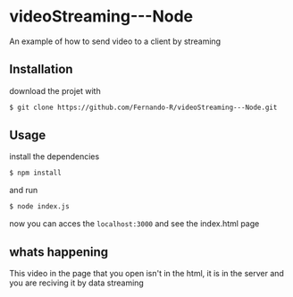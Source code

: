 # videoStreaming---Node

An example of how to send video to a client by streaming

## Installation

download the projet with

```bash
$ git clone https://github.com/Fernando-R/videoStreaming---Node.git
```

## Usage

install the dependencies

```bash
$ npm install
```

and run

```bash
$ node index.js
```

now you can acces the `localhost:3000` and see the index.html page

## whats happening

This video in the page that you open isn't in the html, it is in the server and you are reciving it by data streaming
